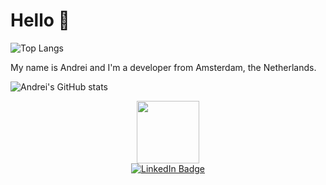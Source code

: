 # Hello 🦀

![Top Langs](https://github-readme-stats.vercel.app/api/top-langs/?username=akolybelnikov&show_icons=true&theme=synthwave)

My name is Andrei and I'm a developer from Amsterdam, the Netherlands.

![Andrei's GitHub stats](https://github-readme-stats-akolybelnikov.vercel.app/api?username=akolybelnikov&show_icons=true&theme=synthwave)



<div id="header" align="center">
  <img src="https://media.giphy.com/media/M9gbBd9nbDrOTu1Mqx/giphy.gif" width="100"/>
</div>
<div id="badges" align="center">
    <a href="https://www.linkedin.com/in/akolybelnikov">
      <img alt="LinkedIn Badge" src="https://img.shields.io/badge/LinkedIn-blue?style=for-the-badge&logo=linkedin&logoColor=white"/>
    </a>
</div>
